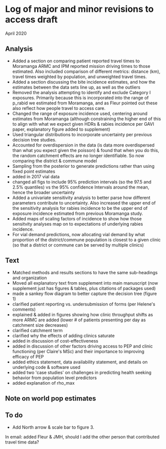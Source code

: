 #  Log of major and minor revisions to access draft

April 2020

## Analysis
- Added a section on comparing patient reported travel times to Moramanga ARMC and IPM reported mission driving times to those estimated. Also included comparison of different metrics: distance (km), travel times weighted by population, and unweighted travel times.
- Added a section discussing the bite incidence estimates, and how the estimates between the data sets line up, as well as the outliers
- Removed the analysis attempting to identify and exclude Category I exposures. Primarily because this is incorporated into the range of p_rabid we estimated from Moramanga, and as Fleur pointed out these also reflect how people travel to access care. 
- Changed the range of exposure incidence used, centering around estimates from Moramanga (although constraining the higher end of this to align with what we expect given HDRs & rabies incidence per GAVI paper, explanatory figure added to supplement)
- Used triangular distributions to incorporate uncertainty per previous decision tree studies. 
- Accounted for overdispersion in the data (is data more overdispersed than what you expect given the poisson) & found that when you do this, the random catchment effects are no longer identifiable. So now comparing the district & commune model 
- Sampling from the posterior to generate predictions rather than using fixed point estimates
- added in 2017 vial data
- changed all figs to include 95% prediction intervals (so the 97.5 and 2.5% quantiles) vs the 95% confidence Intervals around the mean, hence the broader uncertainty
-  Added a univariate sensitivity analysis to better parse how different parameters contribute to uncertainty. Also increased the upper end of the sensitivity analysis for rabies incidence to be the upper end of exposure incidence estimated from previous Moramanga study.
- Added maps of scaling factors of incidence to show how those sensitvity analyses map on to expectations of underlying rabies incidence. 
- For vial demand predictions, now allocating vial demand by what proportion of the district/commune population is closest to a given clinic (so that a district or commune can be served by multiple clinics)


## Text
- Matched methods and results sections to have the same sub-headings and organization
- Moved all explanatory text from supplement into main manuscript (now supplement just has figures & tables, plus citations of  packages used)
- made a sankey flow diagram to better capture the decision tree (figure 1)
- clarified patient reporting vs. undersubmission of forms (per Helene's comments)
- explained & added in figures showing how clinic throughput shifts as more ARMC are added (lower # of patients presenting per day as catchment size decreases)
- clarified catchment term
- clarified why the effects of adding clinics saturate
- added in  discussion of cost-effectiveness
- added in  discussion of other factors driving access to PEP and clinic functioning (per Claire's MSc) and their importance to improving efficacy of PEP
- added ethics statement, data availability statement, and details on underlying code & software used
- added two 'case studies' on challenges in predicting health seeking behavior from population level predictors
- added explanation of rho_max

## Note on world pop estimates

## To do
- Add North arrow & scale bar to figure 3.

In email: added Fleur & JMH, should I add the other person that contributed travel time data?


